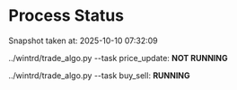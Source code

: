 # Process Status

Snapshot taken at: 2025-10-10 07:32:09

../wintrd/trade_algo.py --task price_update: **NOT RUNNING**

../wintrd/trade_algo.py --task buy_sell: **RUNNING**


